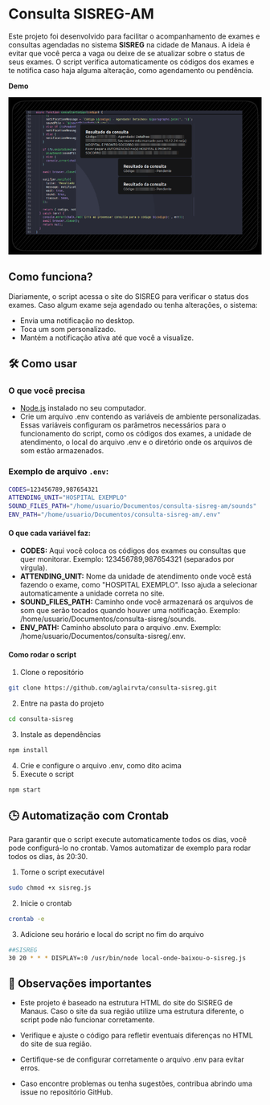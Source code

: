 # Consulta SISREG-AM

Este projeto foi desenvolvido para facilitar o acompanhamento de exames e consultas agendadas no sistema **SISREG** na cidade de Manaus. A ideia é evitar que você perca a vaga ou deixe de se atualizar sobre o status de seus exames. O script verifica automaticamente os códigos dos exames e te notifica caso haja alguma alteração, como agendamento ou pendência.

**Demo**

![Demonstração](./demo/demo.png)

## Como funciona?

Diariamente, o script acessa o site do SISREG para verificar o status dos exames. Caso algum exame seja agendado ou tenha alterações, o sistema:

- Envia uma notificação no desktop.
- Toca um som personalizado.
- Mantém a notificação ativa até que você a visualize.

## 🛠 Como usar

### O que você precisa

- [Node.js](https://nodejs.org) instalado no seu computador.
- Crie um arquivo .env contendo as variáveis de ambiente personalizadas. Essas variáveis configuram os parâmetros necessários para o funcionamento do script, como os códigos dos exames, a unidade de atendimento, o local do arquivo .env e o diretório onde os arquivos de som estão armazenados.

### Exemplo de arquivo `.env`:

```bash
CODES=123456789,987654321
ATTENDING_UNIT="HOSPITAL EXEMPLO"
SOUND_FILES_PATH="/home/usuario/Documentos/consulta-sisreg-am/sounds"
ENV_PATH="/home/usuario/Documentos/consulta-sisreg-am/.env"
```

#### O que cada variável faz:

- **CODES:** Aqui você coloca os códigos dos exames ou consultas que quer monitorar. Exemplo: 123456789,987654321 (separados por vírgula).
- **ATTENDING_UNIT:** Nome da unidade de atendimento onde você está fazendo o exame, como "HOSPITAL EXEMPLO". Isso ajuda a selecionar automaticamente a unidade correta no site.
- **SOUND_FILES_PATH:** Caminho onde você armazenará os arquivos de som que serão tocados quando houver uma notificação. Exemplo: /home/usuario/Documentos/consulta-sisreg/sounds.
- **ENV_PATH:** Caminho absoluto para o arquivo .env. Exemplo: /home/usuario/Documentos/consulta-sisreg/.env.

#### Como rodar o script

1. Clone o repositório
```bash
git clone https://github.com/aglairvta/consulta-sisreg.git
```
2. Entre na pasta do projeto
```bash
cd consulta-sisreg
```
3. Instale as dependências
```bash
npm install
```
4. Crie e configure o arquivo .env, como dito acima
5. Execute o script
```bash
npm start
```

## 🕒 Automatização com Crontab

Para garantir que o script execute automaticamente todos os dias, você pode configurá-lo no crontab. Vamos automatizar de exemplo para rodar todos os dias, às 20:30.

1. Torne o script executável
```bash
sudo chmod +x sisreg.js
```
2. Inicie o crontab
```bash
crontab -e
```
3. Adicione seu horário e local do script no fim do arquivo
```bash
##SISREG
30 20 * * * DISPLAY=:0 /usr/bin/node local-onde-baixou-o-sisreg.js
```

 
## 📌 Observações importantes
    
- Este projeto é baseado na estrutura HTML do site do SISREG de Manaus. Caso o site da sua região utilize uma estrutura diferente, o script pode não funcionar corretamente.

- Verifique e ajuste o código para refletir eventuais diferenças no HTML do site de sua região.

- Certifique-se de configurar corretamente o arquivo .env para evitar erros.

- Caso encontre problemas ou tenha sugestões, contribua abrindo uma issue no repositório GitHub.